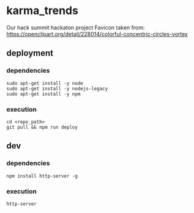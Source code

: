 # karma_trends
Our hack summit hackaton project
Favicon taken from: https://openclipart.org/detail/228014/colorful-concentric-circles-vortex
## deployment

### dependencies
    sudo apt-get install -y node
    sudo apt-get install -y nodejs-legacy
    sudo apt-get install -y npm

### execution
    cd <repo_path>
    git pull && npm run deploy

## dev

### dependencies
    npm install http-server -g
### execution
    http-server
